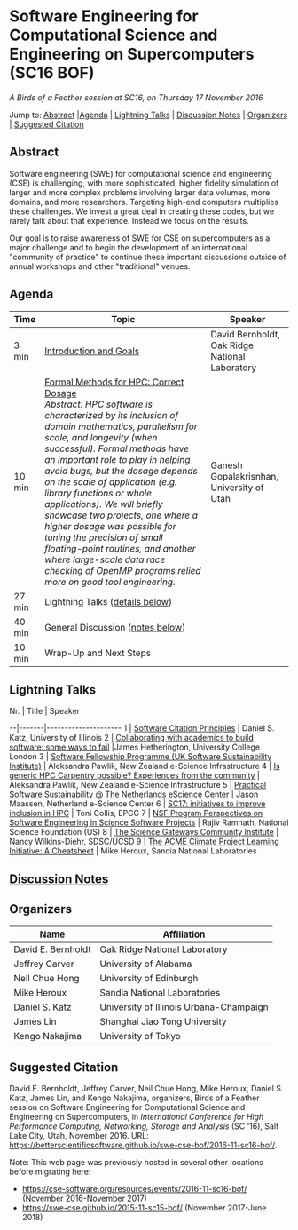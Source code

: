 # Software Engineering for Computational Science and Engineering on Supercomputers (SC16 BOF)

_A Birds of a Feather session at SC16, on Thursday 17 November 2016_

Jump to: [Abstract](#abstract) |[Agenda](#agenda) | [Lightning Talks](#lightning-talks) | [Discussion Notes](#discussion-notes) | [Organizers](#organizers) |  [Suggested Citation](#suggested-citation)

## Abstract

Software engineering (SWE) for computational science and engineering
(CSE) is challenging, with more sophisticated, higher fidelity
simulation of larger and more complex problems involving larger data
volumes, more domains, and more researchers. Targeting high-end
computers multiplies these challenges. We invest a great deal in
creating these codes, but we rarely talk about that
experience. Instead we focus on the results.

Our goal is to raise awareness of SWE for CSE on supercomputers as a
major challenge and to begin the development of an international
"community of practice" to continue these important discussions
outside of annual workshops and other "traditional" venues.

## Agenda


Time | Topic | Speaker
-----|-------|--------
3 min | [Introduction and Goals](000-intro-bernholdt.pdf) | David Bernholdt, Oak Ridge National Laboratory
10 min | [Formal Methods for HPC: Correct Dosage](002-formal-gopalakrishnan.pdf)<br>_Abstract: HPC software is characterized by its inclusion of domain mathematics, parallelism for scale, and longevity (when successful). Formal methods have an important role to play in helping avoid bugs, but the dosage depends on the scale of application (e.g. library functions or whole applications). We will briefly showcase two projects, one where a higher dosage was possible for tuning the precision of small floating-point routines, and another where large-scale data race checking of OpenMP programs relied more on good tool engineering._ | Ganesh Gopalakrisnhan, University of Utah
27 min | Lightning Talks ([details below](#lightning-talks))
40 min | General Discussion ([notes below](#discussion-notes))
10 min | Wrap-Up and Next Steps

## Lightning Talks

Nr. | Title | Speaker
  
--|-------|---------------------
1 | [Software Citation Principles](011-citation-katz.pdf) | Daniel S. Katz, University of Illinois
2 | [Collaborating with academics to build software: some ways to fail](021-academic-hetherington.pdf) |James Hetherington, University College London
3 | [Software Fellowship Programme (UK Software Sustainability Institute)](031-fellows-pawlik.pdf) | Aleksandra Pawlik, New Zealand e-Science Infrastructure
4 | [Is generic HPC Carpentry possible? Experiences from the community](041-carpentry-pawlik.pdf) | Aleksandra Pawlik, New Zealand e-Science Infrastructure
5 | [Practical Software Sustainability @ The Netherlands eScience Center](051-sustainability-maassen.pdf) | Jason Maassen, Netherland e-Science Center
6 | [SC17: initiatives to improve inclusion in HPC](061-diversity-collis.pdf) | Toni Collis, EPCC
7 | [NSF Program Perspectives on Software Engineering in Science Software Projects](071-nsf-ramnath.pdf) | Rajiv Ramnath, National Science Foundation (US)
8 | [The Science Gateways Community Institute](081-gateways-wilkins-diehr.pdf) | Nancy Wilkins-Diehr, SDSC/UCSD
9 | [The ACME Climate Project Learning Initiative: A Cheatsheet](091-acme-heroux.pdf) | Mike Heroux, Sandia National Laboratories

## [Discussion Notes](discussion-notes.md)

## Organizers

Name | Affiliation
-----|------------
David E. Bernholdt |  Oak Ridge National Laboratory
Jeffrey Carver | University of Alabama
Neil Chue Hong |  University of Edinburgh
Mike Heroux |  Sandia National Laboratories
Daniel S. Katz |  University of Illinois Urbana-Champaign
James Lin | Shanghai Jiao Tong University
Kengo Nakajima |  University of Tokyo

## Suggested Citation

David E. Bernholdt, Jeffrey Carver, Neil Chue Hong, Mike Heroux,
Daniel S. Katz, James Lin, and Kengo Nakajima, organizers, Birds of a
Feather session on Software Engineering for Computational Science and
Engineering on Supercomputers, in _International Conference for High
Performance Computing, Networking, Storage and Analysis_ (SC '16), Salt
Lake City, Utah, November 2016. URL: <https://betterscientificsoftware.github.io/swe-cse-bof/2016-11-sc16-bof/>.

Note: This web page was previously hosted in several other locations before migrating here:
* <https://cse-software.org/resources/events/2016-11-sc16-bof/> (November 2016-November 2017)
* <https://swe-cse.github.io/2015-11-sc15-bof/> (November 2017-June 2018)

